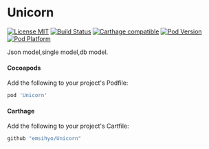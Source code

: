 # Unicorn

[![License MIT](https://img.shields.io/badge/license-MIT-green.svg?style=flat)](https://raw.githubusercontent.com/emsihyo/Unicorn/master/LICENSE)
[![Build Status](http://img.shields.io/travis/emsihyo/Unicorn/master.svg?style=flat)](https://travis-ci.org/emsihyo/Unicorn)
[![Carthage compatible](https://img.shields.io/badge/Carthage-compatible-4BC51D.svg?style=flat)](https://github.com/emsihyo/Unicorn)
[![Pod Version](http://img.shields.io/cocoapods/v/Unicorn.svg?style=flat)](http://cocoapods.org/pods/Unicorn)
[![Pod Platform](http://img.shields.io/cocoapods/p/Unicorn.svg?style=flat)](http://cocoapods.org/pods/Unicorn)

Json model,single model,db model.

#### Cocoapods

Add the following to your project's Podfile:
```ruby
pod 'Unicorn'
```

#### Carthage

Add the following to your project's Cartfile:
```ruby
github "emsihyo/Unicorn"
```


